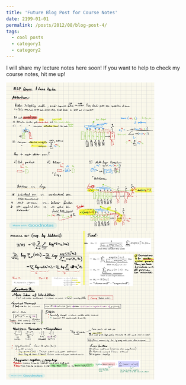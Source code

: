 ```yaml
---
title: 'Future Blog Post for Course Notes'
date: 2199-01-01
permalink: /posts/2012/08/blog-post-4/
tags:
  - cool posts
  - category1
  - category2
---
```


I will share my lecture notes here soon! If you want to help to check my course notes, hit me up!

<!-- ![nb1](https://raw.githubusercontent.com/robuno/robuno.github.io/master/files/nb1.jpg) -->

<!-- ![nb2](https://raw.githubusercontent.com/robuno/robuno.github.io/master/files/nb2.jpg) -->

<img align="left" width="400" height="400" src="https://raw.githubusercontent.com/robuno/robuno.github.io/master/files/nb1.jpg">


<img align="left" width="400" height="400" src="https://raw.githubusercontent.com/robuno/robuno.github.io/master/files/nb2.jpg">
